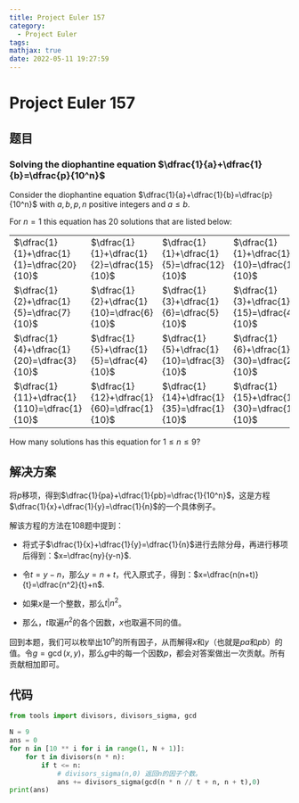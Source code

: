 ```yaml
---
title: Project Euler 157
category:
  - Project Euler
tags:
mathjax: true
date: 2022-05-11 19:27:59
---
```


<escape><!-- more --></escape>
    

# Project Euler 157
## 题目
### Solving the diophantine equation $\dfrac{1}{a}+\dfrac{1}{b}=\dfrac{p}{10^n}$
Consider the diophantine equation $\dfrac{1}{a}+\dfrac{1}{b}=\dfrac{p}{10^n}$ with $a, b, p, n$ positive integers and $a \leq b$.

For $n=1$ this equation has $20$ solutions that are listed below:

||||||
|-|-|-|-|-|
|$\dfrac{1}{1}+\dfrac{1}{1}=\dfrac{20}{10}$|$\dfrac{1}{1}+\dfrac{1}{2}=\dfrac{15}{10}$|$\dfrac{1}{1}+\dfrac{1}{5}=\dfrac{12}{10}$|$\dfrac{1}{1}+\dfrac{1}{10}=\dfrac{11}{10}$|$\dfrac{1}{2}+\dfrac{1}{2}=\dfrac{10}{10}$|
|$\dfrac{1}{2}+\dfrac{1}{5}=\dfrac{7}{10}$|$\dfrac{1}{2}+\dfrac{1}{10}=\dfrac{6}{10}$|$\dfrac{1}{3}+\dfrac{1}{6}=\dfrac{5}{10}$|$\dfrac{1}{3}+\dfrac{1}{15}=\dfrac{4}{10}$|$\dfrac{1}{4}+\dfrac{1}{4}=\dfrac{5}{10}$|
|$\dfrac{1}{4}+\dfrac{1}{20}=\dfrac{3}{10}$|$\dfrac{1}{5}+\dfrac{1}{5}=\dfrac{4}{10}$|$\dfrac{1}{5}+\dfrac{1}{10}=\dfrac{3}{10}$|$\dfrac{1}{6}+\dfrac{1}{30}=\dfrac{2}{10}$|$\dfrac{1}{10}+\dfrac{1}{10}=\dfrac{2}{10}$|
|$\dfrac{1}{11}+\dfrac{1}{110}=\dfrac{1}{10}$|$\dfrac{1}{12}+\dfrac{1}{60}=\dfrac{1}{10}$|$\dfrac{1}{14}+\dfrac{1}{35}=\dfrac{1}{10}$|$\dfrac{1}{15}+\dfrac{1}{30}=\dfrac{1}{10}$|$\dfrac{1}{20}+\dfrac{1}{20}=\dfrac{1}{10}$|

How many solutions has this equation for $1 \leq n \leq 9$?


## 解决方案
将$p$移项，得到$\dfrac{1}{pa}+\dfrac{1}{pb}=\dfrac{1}{10^n}$，这是方程$\dfrac{1}{x}+\dfrac{1}{y}=\dfrac{1}{n}$的一个具体例子。

解该方程的方法在108题中提到：

- 将式子$\dfrac{1}{x}+\dfrac{1}{y}=\dfrac{1}{n}$进行去除分母，再进行移项后得到：$x=\dfrac{ny}{y-n}$.

- 令$t=y-n$，那么$y=n+t$，代入原式子，得到：$x=\dfrac{n(n+t)}{t}=\dfrac{n^2}{t}+n$.

- 如果$x$是一个整数，那么$t |n^2$。

- 那么，$t$取遍$n^2$的各个因数，$x$也取遍不同的值。

回到本题，我们可以枚举出$10^n$的所有因子，从而解得$x$和$y$（也就是$pa$和$pb$）的值。令$g=\gcd(x,y)$，那么$g$中的每一个因数$p$，都会对答案做出一次贡献。所有贡献相加即可。


## 代码


```py
from tools import divisors, divisors_sigma, gcd

N = 9
ans = 0
for n in [10 ** i for i in range(1, N + 1)]:
    for t in divisors(n * n):
        if t <= n:
            # divisors_sigma(n,0) 返回n的因子个数。
            ans += divisors_sigma(gcd(n * n // t + n, n + t),0)
print(ans)

```